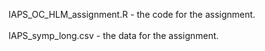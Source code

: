 IAPS_OC_HLM_assignment.R - the code for the assignment.
<br/>
<br/>
IAPS_symp_long.csv - the data for the assignment.
